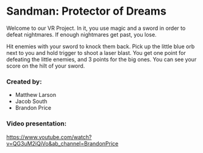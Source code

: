 # Sandman: Protector of Dreams

Welcome to our VR Project. In it, you use magic and a sword in order to defeat nightmares. If enough nightmares get past, you lose. 

Hit enemies with your sword to knock them back. Pick up the little blue orb next to you and hold trigger to shoot a laser blast. You get one point for defeating the little enemies, and 3 points for the big ones. You can see your score on the hilt of your sword.

### Created by:
* Matthew Larson
* Jacob South
* Brandon Price

### Video presentation:

https://www.youtube.com/watch?v=QG3uM2iQiVo&ab_channel=BrandonPrice